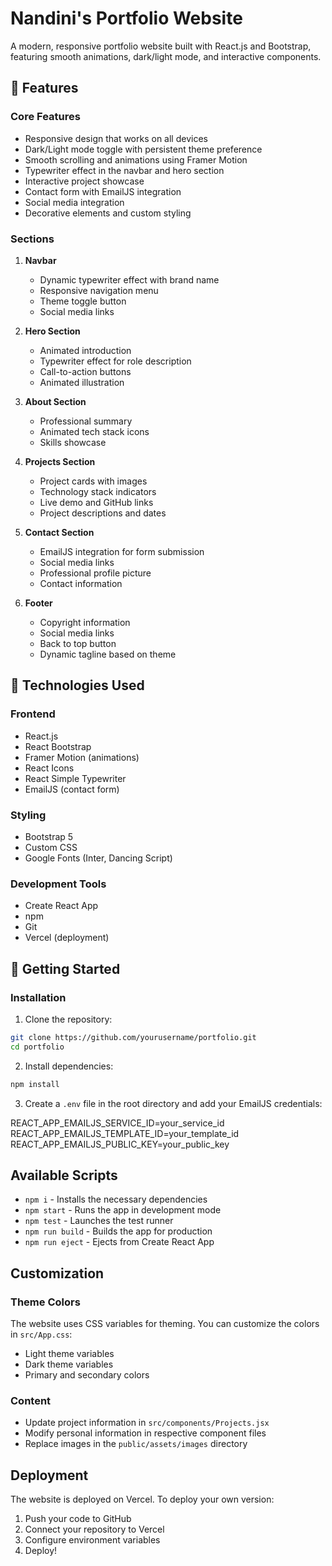 # Nandini's Portfolio Website

A modern, responsive portfolio website built with React.js and Bootstrap, featuring smooth animations, dark/light mode, and interactive components.

## 🚀 Features

### Core Features
- Responsive design that works on all devices
- Dark/Light mode toggle with persistent theme preference
- Smooth scrolling and animations using Framer Motion
- Typewriter effect in the navbar and hero section
- Interactive project showcase
- Contact form with EmailJS integration
- Social media integration
- Decorative elements and custom styling

### Sections
1. **Navbar**
   - Dynamic typewriter effect with brand name
   - Responsive navigation menu
   - Theme toggle button
   - Social media links

2. **Hero Section**
   - Animated introduction
   - Typewriter effect for role description
   - Call-to-action buttons
   - Animated illustration

3. **About Section**
   - Professional summary
   - Animated tech stack icons
   - Skills showcase

4. **Projects Section**
   - Project cards with images
   - Technology stack indicators
   - Live demo and GitHub links
   - Project descriptions and dates

5. **Contact Section**
   - EmailJS integration for form submission
   - Social media links
   - Professional profile picture
   - Contact information

6. **Footer**
   - Copyright information
   - Social media links
   - Back to top button
   - Dynamic tagline based on theme

## 🎨 Technologies Used

### Frontend
- React.js
- React Bootstrap
- Framer Motion (animations)
- React Icons
- React Simple Typewriter
- EmailJS (contact form)

### Styling
- Bootstrap 5
- Custom CSS
- Google Fonts (Inter, Dancing Script)

### Development Tools
- Create React App
- npm
- Git
- Vercel (deployment)

## 🚀 Getting Started

### Installation

1. Clone the repository:
```bash
git clone https://github.com/yourusername/portfolio.git
cd portfolio
```

2. Install dependencies:
```bash
npm install
```

3. Create a `.env` file in the root directory and add your EmailJS credentials:

REACT_APP_EMAILJS_SERVICE_ID=your_service_id
REACT_APP_EMAILJS_TEMPLATE_ID=your_template_id
REACT_APP_EMAILJS_PUBLIC_KEY=your_public_key


## Available Scripts

- `npm i` - Installs the necessary dependencies
- `npm start` - Runs the app in development mode
- `npm test` - Launches the test runner
- `npm run build` - Builds the app for production
- `npm run eject` - Ejects from Create React App

## Customization

### Theme Colors
The website uses CSS variables for theming. You can customize the colors in `src/App.css`:
- Light theme variables
- Dark theme variables
- Primary and secondary colors

### Content
- Update project information in `src/components/Projects.jsx`
- Modify personal information in respective component files
- Replace images in the `public/assets/images` directory

## Deployment
The website is deployed on Vercel. To deploy your own version:

1. Push your code to GitHub
2. Connect your repository to Vercel
3. Configure environment variables
4. Deploy!


